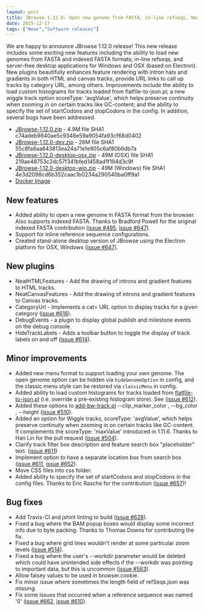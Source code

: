 ```yaml
---
layout: post
title: JBrowse-1.12.0: Open new genome from FASTA, in-line refseqs, NeatFeatures, Desktop
date: 2015-12-17
tags: ["News","Software releases"]
---
```


We are happy to announce JBrowse 1.12.0 release! This new release includes some exciting new features including the ability to load new genomes from FASTA and indexed FASTA formats; in-line refseqs, and server-free desktop applications for Windows and OSX (based on Electron).  New plugins beautifully enhances feature rendering with intron hats and gradients in both HTML and canvas tracks, provide URL links to call up tracks by category URL, among others.  Improvements include the ability to load custom histograms for tracks loaded from flatfile-to-json.pl; a new wiggle track option scoreType: 'avgValue', which helps preserve continuity when zooming in on certain tracks like GC-content; and the ability to specify the set of startCodons and stopCodons in the config.  In addition, several bugs have been addressed.


*   [JBrowse-1.12.0.zip](https://jbrowse.org/releases/JBrowse-1.12.0.zip) - 4.9M
file SHA1 c74adeb9840ae5c9348e59a9054fa93cf68d0402
*   [JBrowse-1.12.0-dev.zip](https://jbrowse.org/releases/JBrowse-1.12.0-dev.zip) - 26M
file SHA1 55c8fa8aa843813ea24a71e1e905c6af80b6db7a
*   [JBrowse-1.12.0-desktop-osx.zip](https://jbrowse.org/releases/JBrowse-1.12.0-desktop-osx.zip) - 49M (OSX)
file SHA1 219ae48753c2dc57f341bfed1458ad1f194d3c9f
*   [JBrowse-1.12.0-desktop-win.zip](https://jbrowse.org/releases/JBrowse-1.12.0-desktop-win.zip) - 49M (Windows)
file SHA1 4e3d2098cd6b352caac1b0234a290540ba0ff9a1
*   [Docker Image](https://hub.docker.com/r/jbrowse/gmod-jbrowse/)


## New features

*   Added ability to open a new genome in FASTA format from the browser. Also supports indexed FASTA. Thanks to Bradford Powell for the original indexed FASTA contribution ([issue #495](https://github.com/gmod/jbrowse/issues/495), [issue #647](https://github.com/gmod/jbrowse/issues/647)).
*   Support for inline reference sequence configurations.
*   Created stand-alone desktop version of JBrowse using the Electron platform for OSX, Windows ([issue #647](https://github.com/gmod/jbrowse/issues/647)).

## New plugins

*   NeatHTMLFeatures - Add the drawing of introns and gradient features to HTML tracks.
*   NeatCanvasFeatures - Add the drawing of introns and gradient features to Canvas tracks.
*   CategoryUrl - Implements a cat= URL option to display tracks for a given category ([issue #618](https://github.com/gmod/jbrowse/issues/618)).
*   DebugEvents - a plugin to display global publish and milestone events on the debug console.
*   HideTrackLabels - Adds a toolbar button to toggle the display of track labels on and off ([issue #614](https://github.com/gmod/jbrowse/issues/614)).

## Minor improvements

*   Added new menu format to support loading your own genome. The open genome option can be hidden via `hideGenomeOption` in config, and the classic menu style can be restored via `classicMenu` in config.
*   Added ability to load custom histograms for tracks loaded from [flatfile-to-json.pl](https://flatfile-to-json.pl/) (i.e. override a pre-existing histogram store). See ([issue #612](https://github.com/gmod/jbrowse/issues/612)).
*   Added these options to [add-bw-track.pl](https://add-bw-track.pl/) --clip_marker_color , --bg_color , --height ([issue #510](https://github.com/gmod/jbrowse/issues/510)).
*   Added an option for Wiggle tracks, scoreType: 'avgValue', which helps preserve continuity when zooming in on certain tracks like GC-content. It complements the scoreType: 'maxValue' introduced in 1.11.6. Thanks to Han Lin for the pull request ([issue #504](https://github.com/gmod/jbrowse/issues/504)).
*   Clarify track filter box description and feature search box "placeholder" text. ([issue #611](https://github.com/gmod/jbrowse/issues/611))
*   Implement option to have a separate location box from search box ([issue #611](https://github.com/gmod/jbrowse/issues/611), [issue #652](https://github.com/gmod/jbrowse/issues/652)).
*   Move CSS files into css folder.
*   Added ability to specify the set of startCodons and stopCodons in the config files. Thanks to Eric Rasche for the contribution ([issue #657](https://github.com/gmod/jbrowse/issues/657))!

## Bug fixes

*   Add Travis-CI and jshint linting to build ([issue #628](https://github.com/gmod/jbrowse/issues/628)).
*   Fixed a bug where the BAM popup boxes would display some incorrect info due to byte packing. Thanks to Thomas Downs for contributing the fix.
*   Fixed a bug where grid lines wouldn't render at some particular zoom levels ([issue #514](https://github.com/gmod/jbrowse/issues/514)).
*   Fixed a bug where the user's --workdir parameter would be deleted which could have unintended side effects if the --workdir was pointing to important data, but this is uncommon ([issue #563](https://github.com/gmod/jbrowse/issues/563)).
*   Allow falsey values to be used in browser.cookie.
*   Fix minor issue where sometimes the length field of refSeqs.json was missing.
*   Fix some issues that occurred when a reference sequence was named '0' ([issue #662](https://github.com/gmod/jbrowse/issues/662), [issue #610](https://github.com/gmod/jbrowse/issues/610)).
